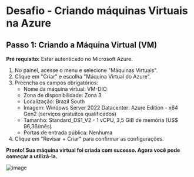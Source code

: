 # Desafio - Criando máquinas Virtuais na Azure

## Passo 1: Criando a Máquina Virtual (VM)
**Pré requisito:** Estar autenticado no Microsoft Azure.

1. No painel, acesse o menu e selecione "Máquinas Virtuais".
2. Clique em "Criar" e escolha "Máquina Virtual do Azure".
3. Preencha os campos obrigatórios:
   - Nome da máquina virtual: VM-DIO
   - Zona de disponibilidade: Zona 3
   - Localização: Brazil South
   - Imagem: Windows Server 2022 Datacenter: Azure Edition - x64 Gen2 (serviços gratuitos qualificados)
   - Tamanho: Standard_DS1_V2 - 1 vCPU, 3,5 GiB de memória (US$ 96,36/mês)
   - Portas de entrada pública: Nenhuma
4. Clique em "Revisar + Criar" para confirmar as configurações.
   
**Pronto! Sua máquina virtual foi criada com sucesso. Agora você pode começar a utilizá-la.**

![image](https://github.com/user-attachments/assets/9833d4fb-de15-482d-aba3-f176edcd996f)
